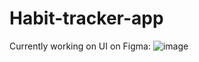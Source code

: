 # Habit-tracker-app
Currently working on UI on Figma:
![image](https://user-images.githubusercontent.com/106325339/219110121-c4a23b40-35bb-476f-9f36-a6e8b5a1d993.png)
